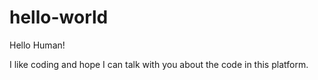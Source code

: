 # hello-world

Hello Human!

I like coding and hope I can talk with you about the code in this platform.
